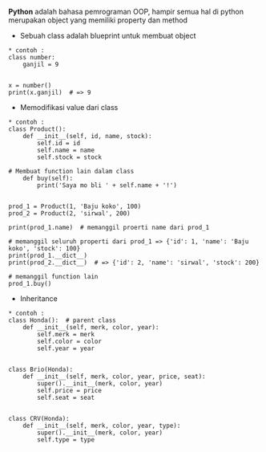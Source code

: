 **Python** adalah bahasa pemrograman OOP, hampir semua hal di python merupakan object yang memiliki property dan method

- Sebuah class adalah blueprint untuk membuat object

```
* contoh :
class number:
    ganjil = 9


x = number()
print(x.ganjil)  # => 9
```

- Memodifikasi value dari class

```
* contoh :
class Product():
    def __init__(self, id, name, stock):
        self.id = id
        self.name = name
        self.stock = stock

# Membuat function lain dalam class
    def buy(self):
        print('Saya mo bli ' + self.name + '!')


prod_1 = Product(1, 'Baju koko', 100)
prod_2 = Product(2, 'sirwal', 200)

print(prod_1.name)  # memanggil proerti name dari prod_1

# memanggil seluruh properti dari prod_1 => {'id': 1, 'name': 'Baju koko', 'stock': 100}
print(prod_1.__dict__)
print(prod_2.__dict__)  # => {'id': 2, 'name': 'sirwal', 'stock': 200}

# memanggil function lain
prod_1.buy()

```

- Inheritance

```
* contoh :
class Honda():  # parent class
    def __init__(self, merk, color, year):
        self.merk = merk
        self.color = color
        self.year = year


class Brio(Honda):
    def __init__(self, merk, color, year, price, seat):
        super().__init__(merk, color, year)
        self.price = price
        self.seat = seat


class CRV(Honda):
    def __init__(self, merk, color, year, type):
        super().__init__(merk, color, year)
        self.type = type
```
